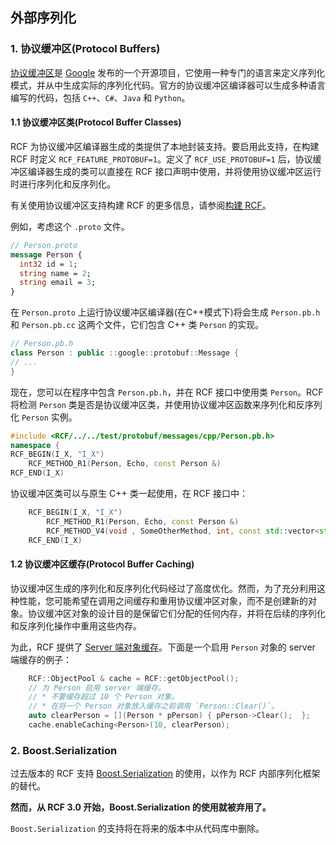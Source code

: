 <!--
 * @Author: haoluo
 * @Date: 2019-07-16 10:32:01
 * @LastEditors: haoluo
 * @LastEditTime: 2019-07-17 16:56:09
 * @Description: file content
 -->
## 外部序列化
### 1. 协议缓冲区(Protocol Buffers)
[协议缓冲区](https://github.com/google/protobuf)是 [Google](http://www.google.com/) 发布的一个开源项目，它使用一种专门的语言来定义序列化模式，并从中生成实际的序列化代码。官方的协议缓冲区编译器可以生成多种语言编写的代码，包括 `C++`、`C#`、`Java` 和 `Python`。

#### 1.1 协议缓冲区类(Protocol Buffer Classes)
RCF 为协议缓冲区编译器生成的类提供了本地封装支持。要启用此支持，在构建 RCF 时定义 `RCF_FEATURE_PROTOBUF=1`。定义了 `RCF_USE_PROTOBUF=1` 后，协议缓冲区编译器生成的类可以直接在 RCF 接口声明中使用，并将使用协议缓冲区运行时进行序列化和反序列化。

有关使用协议缓冲区支持构建 RCF 的更多信息，请参阅[构建 RCF](https://love2.io/@lh786020019/doc/RCF-3.1/building_RCF/index.md)。

例如，考虑这个 `.proto` 文件。
```proto
// Person.proto
message Person {
  int32 id = 1;
  string name = 2;
  string email = 3;
}
```
在 `Person.proto` 上运行协议缓冲区编译器(在C++模式下)将会生成 `Person.pb.h` 和 `Person.pb.cc` 这两个文件，它们包含 C++ 类 `Person` 的实现。
```cpp
// Person.pb.h
class Person : public ::google::protobuf::Message {
// ...
}
```
现在，您可以在程序中包含 `Person.pb.h`，并在 RCF 接口中使用类 `Person`。RCF 将检测 `Person` 类是否是协议缓冲区类，并使用协议缓冲区函数来序列化和反序列化 `Person` 实例。
```cpp
#include <RCF/../../test/protobuf/messages/cpp/Person.pb.h>
namespace { 
RCF_BEGIN(I_X, "I_X")
    RCF_METHOD_R1(Person, Echo, const Person &)
RCF_END(I_X)
```
协议缓冲区类可以与原生 C++ 类一起使用，在 RCF 接口中：
```cpp
    RCF_BEGIN(I_X, "I_X")
        RCF_METHOD_R1(Person, Echo, const Person &)
        RCF_METHOD_V4(void , SomeOtherMethod, int, const std::vector<std::string> &, Person &, RCF::ByteBuffer)
    RCF_END(I_X)
```
#### 1.2 协议缓冲区缓存(Protocol Buffer Caching)
协议缓冲区生成的序列化和反序列化代码经过了高度优化。然而，为了充分利用这种性能，您可能希望在调用之间缓存和重用协议缓冲区对象，而不是创建新的对象。协议缓冲区对象的设计目的是保留它们分配的任何内存，并将在后续的序列化和反序列化操作中重用这些内存。

为此，RCF 提供了 [Server 端对象缓存](https://love2.io/@lh786020019/doc/RCF-3.1/user_guide/performance.md)。下面是一个启用 `Person` 对象的 server 端缓存的例子：
```cpp
    RCF::ObjectPool & cache = RCF::getObjectPool();
    // 为 Person 启用 server 端缓存。
    // * 不要缓存超过 10 个 Person 对象。
    // * 在将一个 Person 对象放入缓存之前调用 `Person::Clear()`。
    auto clearPerson = [](Person * pPerson) { pPerson->Clear();  };
    cache.enableCaching<Person>(10, clearPerson);
```
### 2. Boost.Serialization
过去版本的 RCF 支持 [Boost.Serialization](http://www.boost.org/libs/serialization) 的使用，以作为 RCF 内部序列化框架的替代。

**然而，从 RCF 3.0 开始，Boost.Serialization 的使用就被弃用了。**

`Boost.Serialization` 的支持将在将来的版本中从代码库中删除。